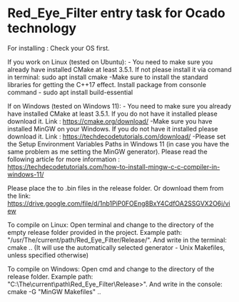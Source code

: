 # Red_Eye_Filter entry task for Ocado technology

For installing :
 Check your OS first.
  
If you work on Linux (tested on Ubuntu):
    - You need to make sure you already have installed CMake at least 3.5.1. If not please install it via comand in terminal:
      sudo apt install cmake
    -Make sure to install the standard libraries for getting the C++17 effect. Install package from consonle command -
      sudo apt install build-essential
      
     
    
If on Windows (tested on Windows 11): 
    - You need to make sure you already have installed CMake at least 3.5.1.  If you do not have it installed please download it. Link : 
    https://cmake.org/download/
    -Make sure you have installed MinGW on your Windows. If you do not have it installed please download it. Link : 
    https://techdecodetutorials.com/download/ 
    -Please set the Setup Environment Variables Paths in Windows 11 (in case you have the same problem as me setting the MinGW generator). Please read the following article for more information :
    https://techdecodetutorials.com/how-to-install-mingw-c-c-compiler-in-windows-11/
    
    
Please place the to .bin files in the release folder. Or download them from the link: 
https://drive.google.com/file/d/1nb1PiP0FOEng8BxY4CdfOA2SSGVX2O6j/view

To compile on Linux:
Open terminal and change to the directory of the empty release folder provided in the project. Example path: "/usr/The/current/path/Red_Eye_Filter/Release/".
And write in the terminal:    cmake .. 
(It will use the automatically selected generator - Unix Makefiles, unless specified otherwise)

To compile on Windows:
Open cmd and change to the directory of the release folder. Example path: "C:\The\current\path\Red_Eye_Filter\Release>".
And write in the console:     cmake -G "MinGW Makefiles" ..
